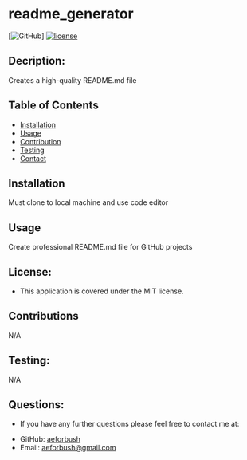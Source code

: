 

  
# readme_generator

[![GitHub](https://img.shields.io/github/license/aeforbush/readme_generator)]
[![license](https://img.shields.io/badge/license-MIT-success)](https://shields.io)

## Decription:
Creates a high-quality README.md file 

## Table of Contents 
- [Installation](#installation)
- [Usage](#usage)
- [Contribution](#contribution)
- [Testing](#test)
- [Contact](#contact)


## Installation
Must clone to local machine and use code editor

## Usage
Create professional README.md file for GitHub projects

## License:
* This application is covered under the MIT license.

## Contributions
N/A

## Testing:
N/A

## Questions:
* If you have any further questions please feel free to contact me at:
 - GitHub: [aeforbush](https://github.com/aeforbush) 
 - Email: aeforbush@gmail.com

